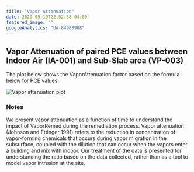 ```yaml
---
title: "Vapor Attenuation"
date: 2020-05-19T22:52:38-04:00
featured_image: ""
googleAnalytics: "UA-84988988"
---
```


## Vapor Attenuation of paired PCE values between Indoor Air (IA-001) and Sub-Slab area (VP-003)

The plot below shows the VaporAttenuation factor based on the formula below for PCE values.

![Vapor attenuation plot](/img/PCE_IA-001_IndoorAir_VP-003_SubSlab0101201605312020.svg)

### Notes

We present vapor attenuation as a function of time to understand the impact of VaporRemed during the remediation process. Vapor attenuation (Johnson and Ettinger 1991) refers to the reduction in concentration of vapor-forming chemicals that occurs during vapor migration in the subsurface, coupled with the dilution that can occur when the vapors enter a building and mix with indoor. Our treatment of the data is presented for understanding the ratio based on the data collected, rather than as a tool to model vapor intrusion at the site.


